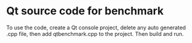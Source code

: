 # Qt source code for benchmark

To use the code, create a Qt console project, delete any auto generated .cpp file, then add qtbenchmark.cpp to the project.
Then build and run.
